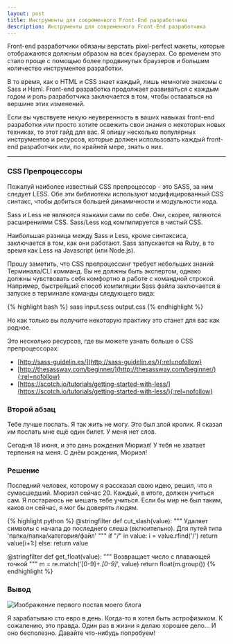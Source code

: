 ```yaml
---
layout: post
title: Инструменты для современного Front-End разработчика
description: Инструменты для современного Front-End разработчика
---
```


Front-end разработчики обязаны верстать pixel-perfect макеты, которые отображаются должным образом на всех браузерах. Со временем это стало проще с помощью более продвинутых браузеров и большим количество инструментов разработки.

В то время, как о HTML и CSS знает каждый, лишь немногие знакомы с Sass и Haml. Front-end разработка продолжает развиваться с каждым годом и роль разработчика заключается в том, чтобы оставаться на вершине этих изменений.

Если вы чувствуете некую неуверенность в ваших навыках front-end разработки или просто хотите освежить свои знания о некоторых новых техниках, то этот гайд для вас. Я опишу несколько популярных инструментов и ресурсов, которые должен использовать каждый front-end разработчик или, по крайней мере, знать о них.

-----

### CSS Препроцессоры

Пожалуй наиболее известный CSS препроцессор - это SASS, за ним следует LESS. Обе эти библиотеки используют модифицированный CSS синтакс, чтобы добиться большей динамичности и модульности кода.

Sass и Less не являются языками сами по себе. Они, скорее, являются расширениями CSS. Sass/Less код компилируется в чистый CSS.

Наибольшая разница между Sass и Less, кроме синтаксиса, заключается в том, как они работают. Sass запускается на Ruby, в то время как Less на Javascript (или Node.js).

Прошу заметить, что CSS препроцессинг требует небольших знаний Терминала/CLI комманд. Вы не должны быть экспертом, однако должны чувствовать себя комфортно в работе с командной строкой. Например, быстрейший способ компиляции Sass файла заключается в запуске в терминале команды следующего вида:

{% highlight bash %}
sass input.scss output.css
{% endhighlight %}

Но как только вы получите некоторую практику это станет для вас как родное.

Это несколько ресурсов, где вы можете узнать больше о CSS препроцессорах:

- [http://sass-guidelin.es/](http://sass-guidelin.es/){:rel=nofollow}
- [http://thesassway.com/beginner/](http://thesassway.com/beginner/){:rel=nofollow}
- [https://scotch.io/tutorials/getting-started-with-less/](https://scotch.io/tutorials/getting-started-with-less/){:rel=nofollow}

<noindex>

### Второй абзац

Тебе лучше поспать. Я так жить не могу. Это был злой кролик. Я сказал им послать мне ещё один билет. У меня нет слов.

Сегодня 18 июня, и это день рождения Мюриэл! У тебя не хватает терпения на меня. С днём рождения, Мюриэл!

### Решение

Последний человек, которому я рассказал свою идею, решил, что я сумасшедший. Мюриэл сейчас 20. Каждый, в итоге, должен учиться сам. Я постараюсь не мешать тебе учиться. Если бы мир не был таким, каков он сейчас, я мог бы доверять людям.

{% highlight python %}
@stringfilter
def cut_slash(value):
    """ Удаляет символы с начала до последнего слеша (вклюительно). Для путей типа 'папка/папка/категория/файл' """
    if "/" in value:
        i = value.rfind('/')
        return value[i+1:]
    else:
        return value


@stringfilter
def get_float(value):
    """ Возвращает число с плавающей точкой """
    m = re.match('[0-9]+\.*[0-9]*', value)
    return float(m.group())
{% endhighlight %}

### Вывод

<img src="http://arkane0906.github.io/public/images/7758832526_cc8f681e48_c.jpg" alt="Изображение первого постав моего блога">

Я зарабатываю сто евро в день. Когда-то я хотел быть астрофизиком. К сожалению, это правда. Один раз в жизни я делаю хорошее дело... И оно бесполезно. Давайте что-нибудь попробуем!

</noindex>
